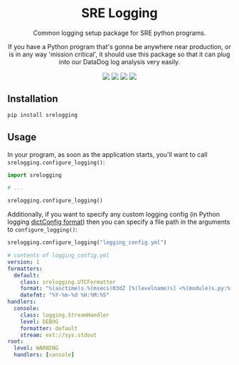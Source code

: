 

<div align="center" style="text-align:center">
  
# SRE Logging
  
Common logging setup package for SRE python programs.

If you have a Python
program that's gonna be anywhere near production, or is in any way
'mission critical', it should use this package so that it can plug into
our DataDog log analysis very easily.

<img align="center" src="https://img.shields.io/github/workflow/status/glasswall-sre/sre-logging/CI">
<img align="center" src="https://img.shields.io/codecov/c/github/glasswall-sre/sre-logging">
<img align="center" src="https://sonarcloud.io/api/project_badges/measure?project=sre-loggin&metric=alert_status">
<img align="center" src="https://img.shields.io/pypi/v/srelogging?style=flat-square">

</div>



## Installation
```bash
pip install srelogging
```

## Usage
In your program, as soon as the application starts, you'll want to call
`srelogging.configure_logging()`:
```python
import srelogging

# ...

srelogging.configure_logging()
```

Additionally, if you want to specify any custom logging
config (in Python logging [dictConfig format](https://docs.python.org/3.7/library/logging.config.html#logging-config-dictschema))
then you can specify a file path in the arguments to `configure_logging()`:

```python
srelogging.configure_logging("logging_config.yml")
```

```yaml
# contents of logging_config.yml
version: 1
formatters:
  default:
    class: srelogging.UTCFormatter
    format: "%(asctime)s.%(msecs)03dZ [%(levelname)s] <%(module)s.py:%(lineno)d> %(message)s"
    datefmt: "%Y-%m-%d %H:%M:%S"
handlers:
  console:
    class: logging.StreamHandler
    level: DEBUG
    formatter: default
    stream: ext://sys.stdout
root:
  level: WARNING
  handlers: [console]

```
